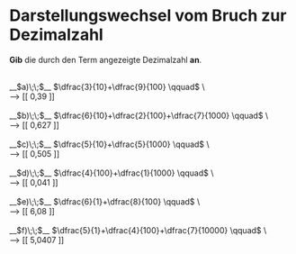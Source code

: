 <!--
version:  0.0.1

language: de

@style
input {
    text-align: center;
}
@end

formula: \carry   \textcolor{red}{\scriptsize #1}
formula: \digit   \rlap{\carry{#1}}\phantom{#2}#2
formula: \permil  \text{‰}

import: https://raw.githubusercontent.com/LiaTemplates/Tikz-Jax/main/README.md

script: https://cdn.jsdelivr.net/gh/LiaTemplates/Tikz-Jax@main/dist/index.js


tags: Bruchrechnung, Zahlenverständnis, Dezimalzahlen, sehr leicht, sehr niedrig, Angeben

comment: Eine Summe von Brüchen als Dezimalzahl? Schreib sie nieder.

author: Martin Lommatzsch

-->




# Darstellungswechsel vom Bruch zur Dezimalzahl

**Gib** die durch den Term angezeigte Dezimalzahl **an**.

<br>
__$a)\;\;$__ $\dfrac{3}{10}+\dfrac{9}{100} \qquad$  \
<br>
--> [[  0,39   ]] 
<br>
<br>
__$b)\;\;$__ $\dfrac{6}{10}+\dfrac{2}{100}+\dfrac{7}{1000} \qquad$  \
<br>
--> [[  0,627  ]] 
<br>
<br>
__$c)\;\;$__ $\dfrac{5}{10}+\dfrac{5}{1000} \qquad$  \
<br>
--> [[  0,505  ]] 
<br>
<br>
__$d)\;\;$__ $\dfrac{4}{100}+\dfrac{1}{1000} \qquad$  \
<br>
--> [[  0,041  ]] 
<br>
<br>
__$e)\;\;$__ $\dfrac{6}{1}+\dfrac{8}{100} \qquad$  \
<br>
--> [[  6,08   ]] 
<br>
<br>
__$f)\;\;$__ $\dfrac{5}{1}+\dfrac{4}{100}+\dfrac{7}{10000} \qquad$  \
<br>
--> [[  5,0407 ]] 

<br>
<br>
<br>
<br>

